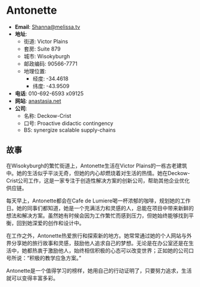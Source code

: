 # Antonette

- **Email**: Shanna@melissa.tv  
- **地址**:  
  - 街道: Victor Plains  
  - 套房: Suite 879  
  - 城市: Wisokyburgh  
  - 邮政编码: 90566-7771  
  - 地理位置:  
    - 经度: -34.4618  
    - 纬度: -43.9509  
- **电话**: 010-692-6593 x09125  
- **网站**: [anastasia.net](http://anastasia.net)  
- **公司**:  
  - 名称: Deckow-Crist  
  - 口号: Proactive didactic contingency  
  - BS: synergize scalable supply-chains  


## 故事
在Wisokyburgh的繁忙街道上，Antonette生活在Victor Plains的一栋古老建筑中。她的生活似乎平淡无奇，但她的内心却燃烧着对生活的热情。她在Deckow-Crist公司工作，这是一家专注于创造性解决方案的创新公司，帮助其他企业优化供应链。

每天早上，Antonette都会在Cafe de Lumiere喝一杯浓郁的咖啡，规划她的工作日。她的同事们都知道，她是一个充满活力和灵感的人，总能在项目中带来新鲜的想法和解决方案。虽然她有时候会因为工作繁忙而感到压力，但她始终能够找到平衡，回到她深爱的创作和设计中。

在工作之外，Antonette热爱旅行和探索新的地方。她常常通过她的个人网站与外界分享她的旅行故事和灵感，鼓励他人追求自己的梦想。无论是在办公室还是在生活中，她都热衷于激励他人，始终相信积极的心态可以改变世界；正如她的公司口号所说：“积极的教学应急方案。”

Antonette是一个值得学习的榜样，她用自己的行动证明了，只要努力追求，生活就可以变得丰富多彩。